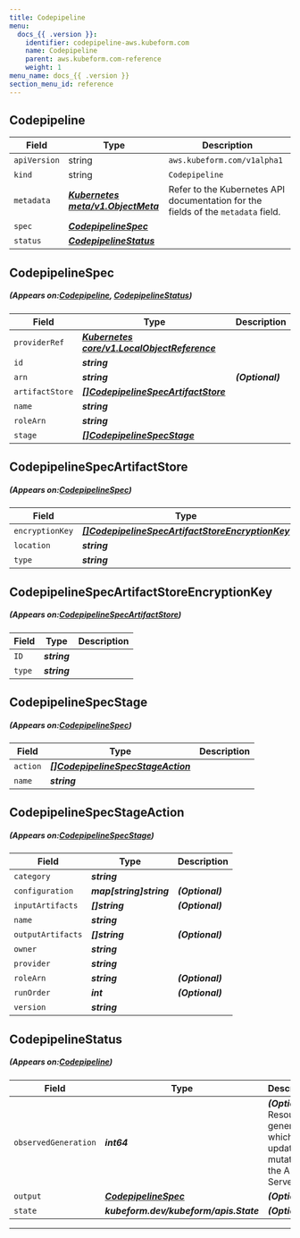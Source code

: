 ```yaml
---
title: Codepipeline
menu:
  docs_{{ .version }}:
    identifier: codepipeline-aws.kubeform.com
    name: Codepipeline
    parent: aws.kubeform.com-reference
    weight: 1
menu_name: docs_{{ .version }}
section_menu_id: reference
---
```


## Codepipeline
| Field | Type | Description |
| ------ | ----- | ----------- |
| `apiVersion` | string | `aws.kubeform.com/v1alpha1` |
|    `kind` | string | `Codepipeline` |
| `metadata` | ***[Kubernetes meta/v1.ObjectMeta](https://kubernetes.io/docs/reference/generated/kubernetes-api/v1.13/#objectmeta-v1-meta)***|Refer to the Kubernetes API documentation for the fields of the `metadata` field.|
| `spec` | ***[CodepipelineSpec](#CodepipelineSpec)***||
| `status` | ***[CodepipelineStatus](#CodepipelineStatus)***||
## CodepipelineSpec
##### (Appears on:[Codepipeline](#Codepipeline), [CodepipelineStatus](#CodepipelineStatus))
| Field | Type | Description |
| ------ | ----- | ----------- |
| `providerRef` | ***[Kubernetes core/v1.LocalObjectReference](https://kubernetes.io/docs/reference/generated/kubernetes-api/v1.13/#localobjectreference-v1-core)***||
| `id` | ***string***||
| `arn` | ***string***| ***(Optional)*** |
| `artifactStore` | ***[[]CodepipelineSpecArtifactStore](#CodepipelineSpecArtifactStore)***||
| `name` | ***string***||
| `roleArn` | ***string***||
| `stage` | ***[[]CodepipelineSpecStage](#CodepipelineSpecStage)***||
## CodepipelineSpecArtifactStore
##### (Appears on:[CodepipelineSpec](#CodepipelineSpec))
| Field | Type | Description |
| ------ | ----- | ----------- |
| `encryptionKey` | ***[[]CodepipelineSpecArtifactStoreEncryptionKey](#CodepipelineSpecArtifactStoreEncryptionKey)***| ***(Optional)*** |
| `location` | ***string***||
| `type` | ***string***||
## CodepipelineSpecArtifactStoreEncryptionKey
##### (Appears on:[CodepipelineSpecArtifactStore](#CodepipelineSpecArtifactStore))
| Field | Type | Description |
| ------ | ----- | ----------- |
| `ID` | ***string***||
| `type` | ***string***||
## CodepipelineSpecStage
##### (Appears on:[CodepipelineSpec](#CodepipelineSpec))
| Field | Type | Description |
| ------ | ----- | ----------- |
| `action` | ***[[]CodepipelineSpecStageAction](#CodepipelineSpecStageAction)***||
| `name` | ***string***||
## CodepipelineSpecStageAction
##### (Appears on:[CodepipelineSpecStage](#CodepipelineSpecStage))
| Field | Type | Description |
| ------ | ----- | ----------- |
| `category` | ***string***||
| `configuration` | ***map[string]string***| ***(Optional)*** |
| `inputArtifacts` | ***[]string***| ***(Optional)*** |
| `name` | ***string***||
| `outputArtifacts` | ***[]string***| ***(Optional)*** |
| `owner` | ***string***||
| `provider` | ***string***||
| `roleArn` | ***string***| ***(Optional)*** |
| `runOrder` | ***int***| ***(Optional)*** |
| `version` | ***string***||
## CodepipelineStatus
##### (Appears on:[Codepipeline](#Codepipeline))
| Field | Type | Description |
| ------ | ----- | ----------- |
| `observedGeneration` | ***int64***| ***(Optional)*** Resource generation, which is updated on mutation by the API Server.|
| `output` | ***[CodepipelineSpec](#CodepipelineSpec)***| ***(Optional)*** |
| `state` | ***kubeform.dev/kubeform/apis.State***| ***(Optional)*** |
---
